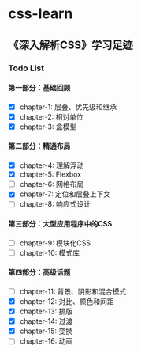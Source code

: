 # css-learn
## 《深入解析CSS》学习足迹
### Todo List
#### 第一部分：基础回顾
- [x] chapter-1: 层叠、优先级和继承
- [x] chapter-2: 相对单位
- [x] chapter-3: 盒模型
#### 第二部分：精通布局
- [x] chapter-4: 理解浮动
- [x] chapter-5: Flexbox
- [ ] chapter-6: 网格布局
- [x] chapter-7: 定位和层叠上下文
- [ ] chapter-8: 响应式设计
#### 第三部分：大型应用程序中的CSS
- [ ] chapter-9: 模块化CSS
- [ ] chapter-10: 模式库
#### 第四部分：高级话题
- [ ] chapter-11: 背景、阴影和混合模式
- [x] chapter-12: 对比、颜色和间距
- [x] chapter-13: 排版
- [x] chapter-14: 过渡
- [x] chapter-15: 变换
- [ ] chapter-16: 动画
